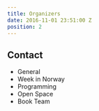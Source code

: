 ```yaml
---
title: Organizers
date: 2016-11-01 23:51:00 Z
position: 2
---
```


## Contact

- General
- Week in Norway
- Programming
- Open Space
- Book Team
